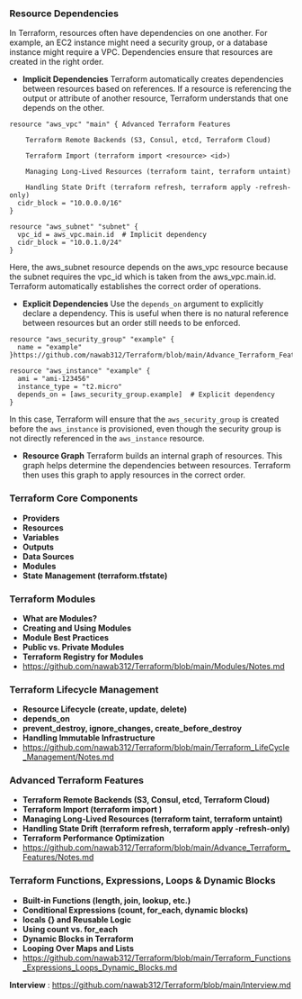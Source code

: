 



### Resource Dependencies ###
In Terraform, resources often have dependencies on one another. For example, an EC2 instance might need a security group, or a database instance might require a VPC. Dependencies ensure that resources are created in the right order.

- **Implicit Dependencies** Terraform automatically creates dependencies between resources based on references. If a resource is referencing the output or attribute of another resource, Terraform understands that one depends on the other.
```hcl
resource "aws_vpc" "main" { Advanced Terraform Features

    Terraform Remote Backends (S3, Consul, etcd, Terraform Cloud)

    Terraform Import (terraform import <resource> <id>)

    Managing Long-Lived Resources (terraform taint, terraform untaint)

    Handling State Drift (terraform refresh, terraform apply -refresh-only)
  cidr_block = "10.0.0.0/16"
}

resource "aws_subnet" "subnet" {
  vpc_id = aws_vpc.main.id  # Implicit dependency
  cidr_block = "10.0.1.0/24"
}
```
Here, the aws_subnet resource depends on the aws_vpc resource because the subnet requires the vpc_id which is taken from the aws_vpc.main.id. Terraform automatically establishes the correct order of operations.

- **Explicit Dependencies** Use the `depends_on` argument to explicitly declare a dependency. This is useful when there is no natural reference between resources but an order still needs to be enforced.
```hcl
resource "aws_security_group" "example" {
  name = "example"
}https://github.com/nawab312/Terraform/blob/main/Advance_Terraform_Features/Notes.md

resource "aws_instance" "example" {
  ami = "ami-123456"
  instance_type = "t2.micro"
  depends_on = [aws_security_group.example]  # Explicit dependency
}
```
In this case, Terraform will ensure that the `aws_security_group` is created before the `aws_instance` is provisioned, even though the security group is not directly referenced in the `aws_instance` resource.

- **Resource Graph** Terraform builds an internal graph of resources. This graph helps determine the dependencies between resources. Terraform then uses this graph to apply resources in the correct order.

### Terraform Core Components ###
- **Providers**
- **Resources**
- **Variables**
- **Outputs**
- **Data Sources**
- **Modules**
- **State Management (terraform.tfstate)**

### Terraform Modules ###
- **What are Modules?**
- **Creating and Using Modules**
- **Module Best Practices**
- **Public vs. Private Modules**
- **Terraform Registry for Modules**
- https://github.com/nawab312/Terraform/blob/main/Modules/Notes.md

### Terraform Lifecycle Management ####
- **Resource Lifecycle (create, update, delete)**
- **depends_on**
- **prevent_destroy, ignore_changes, create_before_destroy**
- **Handling Immutable Infrastructure**
- https://github.com/nawab312/Terraform/blob/main/Terraform_LifeCycle_Management/Notes.md

###  Advanced Terraform Features ###
- **Terraform Remote Backends (S3, Consul, etcd, Terraform Cloud)**
- **Terraform Import (terraform import <resource> <id>)**
- **Managing Long-Lived Resources (terraform taint, terraform untaint)**
- **Handling State Drift (terraform refresh, terraform apply -refresh-only)**
- **Terraform Performance Optimization**
- https://github.com/nawab312/Terraform/blob/main/Advance_Terraform_Features/Notes.md

### Terraform Functions, Expressions, Loops & Dynamic Blocks ###
- **Built-in Functions (length, join, lookup, etc.)**
- **Conditional Expressions (count, for_each, dynamic blocks)**
- **locals {} and Reusable Logic**
- **Using count vs. for_each**
- **Dynamic Blocks in Terraform**
- **Looping Over Maps and Lists**
- https://github.com/nawab312/Terraform/blob/main/Terraform_Functions_Expressions_Loops_Dynamic_Blocks.md


**Interview** : https://github.com/nawab312/Terraform/blob/main/Interview.md

